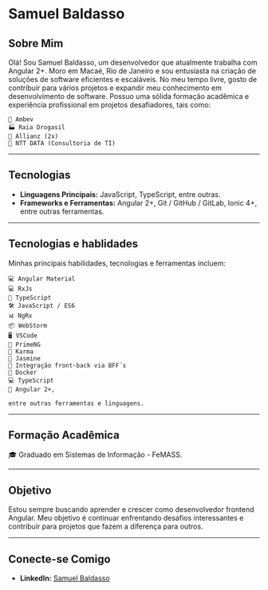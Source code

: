 # Samuel Baldasso

## Sobre Mim

Olá! Sou Samuel Baldasso, um desenvolvedor que atualmente trabalha com Angular 2+. Moro em Macaé, Rio de Janeiro e sou entusiasta na criação de soluções de software eficientes e escaláveis. No meu tempo livre, gosto de contribuir para vários projetos e expandir meu conhecimento em desenvolvimento de software. Possuo uma sólida formação acadêmica e experiência profissional em projetos desafiadores, tais como: 

    💼 Ambev
    🏭 Raia Drogasil
    🏢 Allianz (2x)
    💼 NTT DATA (Consultoria de TI)

---

## Tecnologias
- **Linguagens Principais:** JavaScript, TypeScript, entre outras.
- **Frameworks e Ferramentas:** Angular 2+, Git / GitHub / GitLab, Ionic 4+, entre outras ferramentas.

---

## Tecnologias e hablidades

Minhas principais habilidades, tecnologias e ferramentas incluem:

    💻 Angular Material
    💻 RxJs
    💼 TypeScript
    🛠️ JavaScript / ES6
    📊 NgRx
    📦 WebStorm
    🖥️ VSCode
    💾 PrimeNG
    🍃 Karma
    🐘 Jasmine
    🐬 Integração front-back via BFF´s 
    🐳 Docker
    💻 TypeScript
    💼 Angular 2+,

    entre outras ferramentas e linguagens.

---

## Formação Acadêmica

🎓 Graduado em Sistemas de Informação - FeMASS.

---

## Objetivo

Estou sempre buscando aprender e crescer como desenvolvedor frontend Angular. Meu objetivo é continuar enfrentando desafios interessantes e contribuir para projetos que fazem a diferença para outros.

---

## Conecte-se Comigo

- **LinkedIn:** [Samuel Baldasso](https://www.linkedin.com/in/samuel-baldasso-91903b141/)

